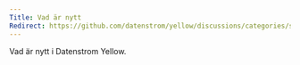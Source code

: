 ```yaml
---
Title: Vad är nytt
Redirect: https://github.com/datenstrom/yellow/discussions/categories/see-what-s-new?discussions_q=category%3A%22See+what%27s+new%22+sort%3Adate_created
---
```

Vad är nytt i Datenstrom Yellow.